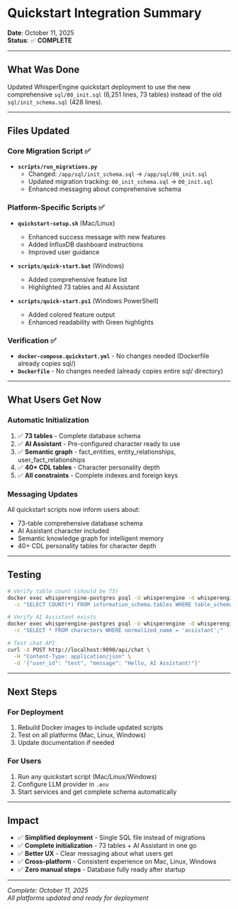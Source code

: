 # Quickstart Integration Summary

**Date**: October 11, 2025  
**Status**: ✅ **COMPLETE**

---

## What Was Done

Updated WhisperEngine quickstart deployment to use the new comprehensive `sql/00_init.sql` (6,251 lines, 73 tables) instead of the old `sql/init_schema.sql` (428 lines).

---

## Files Updated

### Core Migration Script ✅
- **`scripts/run_migrations.py`**
  - Changed: `/app/sql/init_schema.sql` → `/app/sql/00_init.sql`
  - Updated migration tracking: `00_init_schema.sql` → `00_init.sql`
  - Enhanced messaging about comprehensive schema

### Platform-Specific Scripts ✅

- **`quickstart-setup.sh`** (Mac/Linux)
  - Enhanced success message with new features
  - Added InfluxDB dashboard instructions
  - Improved user guidance

- **`scripts/quick-start.bat`** (Windows)
  - Added comprehensive feature list
  - Highlighted 73 tables and AI Assistant

- **`scripts/quick-start.ps1`** (Windows PowerShell)
  - Added colored feature output
  - Enhanced readability with Green highlights

### Verification ✅
- **`docker-compose.quickstart.yml`** - No changes needed (Dockerfile already copies sql/)
- **`Dockerfile`** - No changes needed (already copies entire sql/ directory)

---

## What Users Get Now

### Automatic Initialization
1. ✅ **73 tables** - Complete database schema
2. ✅ **AI Assistant** - Pre-configured character ready to use
3. ✅ **Semantic graph** - fact_entities, entity_relationships, user_fact_relationships
4. ✅ **40+ CDL tables** - Character personality depth
5. ✅ **All constraints** - Complete indexes and foreign keys

### Messaging Updates
All quickstart scripts now inform users about:
- 73-table comprehensive database schema
- AI Assistant character included
- Semantic knowledge graph for intelligent memory
- 40+ CDL personality tables for character depth

---

## Testing

```bash
# Verify table count (should be 73)
docker exec whisperengine-postgres psql -U whisperengine -d whisperengine \
  -c "SELECT COUNT(*) FROM information_schema.tables WHERE table_schema = 'public' AND table_type = 'BASE TABLE';"

# Verify AI Assistant exists
docker exec whisperengine-postgres psql -U whisperengine -d whisperengine \
  -c "SELECT * FROM characters WHERE normalized_name = 'assistant';"

# Test chat API
curl -X POST http://localhost:9090/api/chat \
  -H "Content-Type: application/json" \
  -d '{"user_id": "test", "message": "Hello, AI Assistant!"}'
```

---

## Next Steps

### For Deployment
1. Rebuild Docker images to include updated scripts
2. Test on all platforms (Mac, Linux, Windows)
3. Update documentation if needed

### For Users
1. Run any quickstart script (Mac/Linux/Windows)
2. Configure LLM provider in `.env`
3. Start services and get complete schema automatically

---

## Impact

- ✅ **Simplified deployment** - Single SQL file instead of migrations
- ✅ **Complete initialization** - 73 tables + AI Assistant in one go
- ✅ **Better UX** - Clear messaging about what users get
- ✅ **Cross-platform** - Consistent experience on Mac, Linux, Windows
- ✅ **Zero manual steps** - Database fully ready after startup

---

*Complete: October 11, 2025*  
*All platforms updated and ready for deployment*
